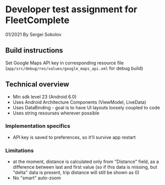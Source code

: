 # Developer test assignment for FleetComplete
01/2021
By Sergei Sokolov

## Build instructions
Set Google Maps API key in corresponding resource file
(```app/src/debug/res/values/google_maps_api.xml``` for debug build)

## Technical overview
  * Min sdk level 23 (Android 6.0)
  * Uses Android Architecture Components (ViewModel, LiveData)
  * Uses DataBinding - goal is to have UI layouts loosely coupled to code
  * Uses string resourses wherever possible
   
### Implementation specifics 
  * API key is saved to preferences, so it'll survive app restart

### Limitations
  * at the moment, distance is calculated only from "Distance" field, as a difference between last and first value (so if this data is missing, but "delta" data is present, trip distance will still be shown as 0)
  * No "smart" auto-zoom  
